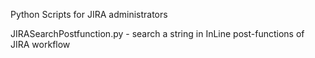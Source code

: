 Python Scripts for JIRA administrators

JIRASearchPostfunction.py - search a string in InLine post-functions of JIRA workflow

